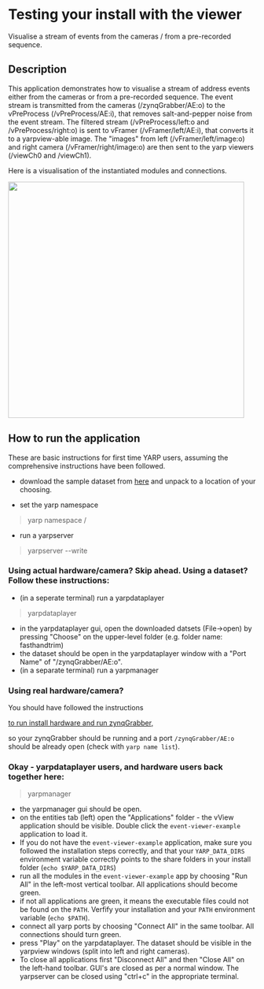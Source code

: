 # Testing your install with the viewer

Visualise a stream of events from the cameras / from a pre-recorded sequence.

## Description

This application demonstrates how to visualise a stream of address events either from the cameras or from a pre-recorded sequence.
The event stream is transmitted from the cameras (/zynqGrabber/AE:o) to the vPreProcess (/vPreProcess/AE:i), that removes salt-and-pepper noise from the event stream. The filtered stream (/vPreProcess/left:o and /vPreProcess/right:o) is sent to vFramer (/vFramer/left/AE:i), that converts it to a yarpview-able image. The "images" from left (/vFramer/left/image:o) and right camera (/vFramer/right/image:o) are then sent to the yarp viewers (/viewCh0 and /viewCh1).

Here is a visualisation of the instantiated modules and connections.

<img src="http://robotology.github.io/event-driven/doxygen/images/vView.png" width="480">

## How to run the application

These are basic instructions for first time YARP users, assuming the comprehensive instructions have been followed.

* download the sample dataset from [here](https://doi.org/10.5281/zenodo.2556755) and unpack to a location of your choosing.

* set the yarp namespace

> yarp namespace /<yourname>

* run a yarpserver

> yarpserver --write

### Using actual hardware/camera? Skip ahead. Using a dataset? Follow these instructions:

* (in a seperate terminal) run a yarpdataplayer

> yarpdataplayer

* in the yarpdataplayer gui, open the downloaded datsets (File->open) by pressing "Choose" on the upper-level folder (e.g. folder name: fasthandtrim)
* the dataset should be open in the yarpdataplayer window with a "Port Name" of "/zynqGrabber/AE:o".
* (in a separate terminal) run a yarpmanager

### Using real hardware/camera?

You should have followed the instructions

[to run install hardware and run zynqGrabber,](README.md)

so your zynqGrabber should be running and a port `/zynqGrabber/AE:o` should be already open (check with `yarp name list`).

### Okay - yarpdataplayer users, and hardware users back together here:

> yarpmanager

* the yarpmanager gui should be open.
* on the entities tab (left) open the "Applications" folder - the vView application should be visible. Double click the `event-viewer-example` application to load it.
* If you do not have the `event-viewer-example` application, make sure you followed the installation steps correctly, and that your `YARP_DATA_DIRS` environment variable correctly points to the share folders in your install folder (`echo $YARP_DATA_DIRS`)
* run all the modules in the `event-viewer-example` app by choosing "Run All" in the left-most vertical toolbar. All applications should become green.
* if not all applications are green, it means the executable files could not be found on the `PATH`. Verfify your installation and your `PATH` environment variable (`echo $PATH`).
* connect all yarp ports by choosing "Connect All" in the same toolbar. All connections should turn green.
* press "Play" on the yarpdataplayer. The dataset should be visible in the yarpview windows (split into left and right cameras).
* To close all applications first "Disconnect All" and then "Close All" on the left-hand toolbar. GUI's are closed as per a normal window. The yarpserver can be closed using "ctrl+c" in the appropriate terminal.

